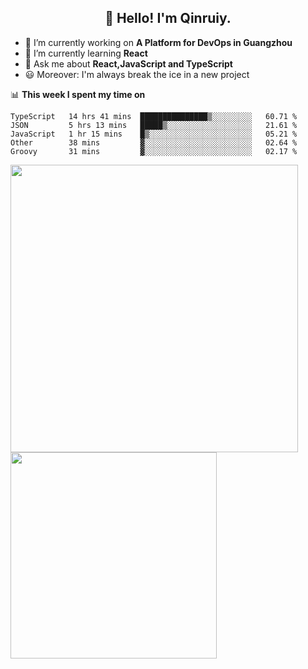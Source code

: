 <h2 align="center">👋 Hello! I'm Qinruiy.</h2>


- 🔭 I’m currently working on **A Platform for DevOps in Guangzhou**
- 🌱 I’m currently learning **React**
- 💬 Ask me about **React,JavaScript and TypeScript**
- 😃 Moreover: I'm always break the ice in a new project

📊 **This week I spent my time on**

<!--START_SECTION:waka-->
```text
TypeScript   14 hrs 41 mins  ███████████████▒░░░░░░░░░   60.71 % 
JSON         5 hrs 13 mins   █████▒░░░░░░░░░░░░░░░░░░░   21.61 % 
JavaScript   1 hr 15 mins    █▒░░░░░░░░░░░░░░░░░░░░░░░   05.21 % 
Other        38 mins         ▓░░░░░░░░░░░░░░░░░░░░░░░░   02.64 % 
Groovy       31 mins         ▓░░░░░░░░░░░░░░░░░░░░░░░░   02.17 % 
```
<!--END_SECTION:waka-->

<p>
<img align="left" width="460" src="https://github-readme-stats.vercel.app/api?username=Qinruiy&custom_title=Qrinruiy's Github Stats&theme=graywhite&hide_border=true"/> <img align="left" width="330" src="https://github-readme-stats.vercel.app/api/top-langs/?username=Qinruiy&layout=compact&theme=graywhite&hide_border=true"/>
</p>
